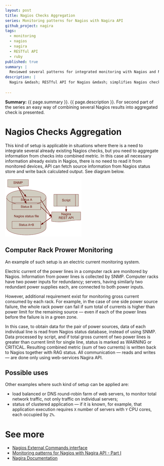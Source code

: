```yaml
---
layout: post
title: Nagios Checks Aggregation
series: Monitoring patterns for Nagios with Nagira API
github_project: nagira
tags:
  - monitoring
  - nagios
  - nagira
  - RESTful API
  - ruby 
published: true
summary: |
  Reviewed several patterns for integrated monitoring with Nagios and Nagira
description: |
  Nagira &mdash; RESTful API for Nagios &mdash; simplifies Nagios checks aggregation  
  
---
```


[nagira]: http://dmytro.github.com/nagira
[doc]: http://dmytro.github.com/nagira/doc
[nagios]: http://nagios.sourceforge.net/docs/3_0/extcommands.html
[partI]:  /2012/12/12/monitoring-patterns-I.html
<p class='italic'><b>Summary:</b> {{ page.summary }}. {{ page.description }}. For second part of the series an easy way of combining several Nagios results into aggregated check is presented.</p>

Nagios Checks Aggregation
======================

This kind of setup is applicable in situations where there is a need to integrate several already existing Nagios checks, but you need to aggregate information from checks into combined metric. In this case all necessary information already exists in Nagios, there is no need to read it from monitored devices, API can fetch source information from Nagios status store and write back calculated output. See diagram below.

![Simplified diagram](/images/2012-12-14-nagira_nagios_checks_aggregation_flow.png)

Computer Rack Prower Monitoring
---------------------------------

An example of such setup is an electric current monitoring system.

Electric current of the power lines in a computer rack are monitored by Nagios. Information from power lines is collected by SNMP. Computer racks have two power inputs for redundancy; servers, having similarly two redundant power supplies each, are connected to both power inputs.

However, additional requirement exist for monitoring gross current consumed by each rack. For example, in the case of one side power source failure, the whole rack power can fail if sum total of currents is higher than power limit for the remaining source &mdash; even if each of the power lines before the failure is in a green zone.

In this case, to obtain data for the pair of power sources, data of each individual line is read from Nagios status database, instead of using SNMP. Data processed by script, and if total gross current of two power lines is greater than current limit for single line, status is marked as WARNING or CRITICAL. Resulting combined metric (sum of two currents) is written back to Nagios together with RAG status. All communication &mdash; reads and writes &mdash; are done only using web-services Nagira API.

Possible uses
-----------

Other examples where such kind of setup can be applied are:

- load balanced or DNS round-robin farm of web servers, to monitor total network traffic, not only traffic on individual servers;
- status of clustered application &mdash; if it is known, for example, that application execution requires `X` number of servers with `Y` CPU cores, each occupied by `Z%`.


See more
===========

* [Nagios External Commands interface][nagios]
* [Monitoring patterns for Nagios with Nagira API - Part I][partI]
* [Nagira Documentation][doc]
